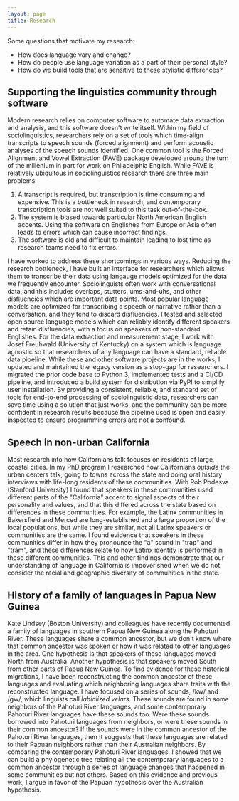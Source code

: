 ```yaml
---
layout: page
title: Research
---
```


Some questions that motivate my research:
- How does language vary and change?
- How do people use language variation as a part of their personal style? 
- How do we build tools that are sensitive to these stylistic differences?

## Supporting the linguistics community through software
Modern research relies on computer software to automate data extraction and analysis, and this software doesn't write itself. Within my field of sociolinguistics, researchers rely on a set of tools which time-align transcripts to speech sounds (forced alignment) and perform acoustic analyses of the speech sounds identified. One common tool is the Forced Alignment and Vowel Extraction (FAVE) package developed around the turn of the millenium in part for work on Philadelphia English. While FAVE is relatively ubiquitous in sociolinguistics research there are three main problems:
1. A transcript is required, but transcription is time consuming and expensive. This is a bottleneck in research, and contemporary transcription tools are not well suited to this task out-of-the-box.
2. The system is biased towards particular North American English accents. Using the software on Englishes from Europe or Asia often leads to errors which can cause incorrect findings.
3. The software is old and difficult to maintain leading to lost time as research teams need to fix errors.

I have worked to address these shortcomings in various ways. Reducing the research bottleneck, I have built an interface for researchers which allows them to transcribe their data using langauge models optimized for the data we frequently encounter. Sociolinguists often work with conversational data, and this includes overlaps, stutters, ums-and-uhs, and other disfluencies which are important data points. Most popular language models are optimized for transcribing a speech or narrative rather than a conversation, and they tend to discard disfluencies. I tested and selected open source language models which can reliably identify different speakers and retain disfluencies, with a focus on speakers of non-standard Englishes. For the data extraction and measurement stage, I work with Josef Freuhwald (University of Kentucky) on a system which is language agnostic so that researchers of any language can have a standard, reliable data pipeline. While these and other software projects are in the works, I updated and maintained the legacy version as a stop-gap for researchers. I migrated the prior code base to Python 3, implemented tests and a CI/CD pipeline, and introduced a build system for distribution via PyPI to simplify user installation. By providing a consistent, reliable, and standard set of tools for end-to-end processing of sociolinguistic data, researchers can save time using a solution that just works, and the community can be more confident in research results because the pipeline used is open and easily inspected to ensure programming errors are not a confound. 

## Speech in non-urban California
Most research into how Californians talk focuses on residents of large, coastal cities. In my PhD program I researched how Californians *outside* the urban centers talk, going to towns across the state and doing oral history interviews with life-long residents of these communities. With Rob Podesva (Stanford University) I found that speakers in these communities used different parts of the "California" accent to signal aspects of their personality and values, and that this differed across the state based on differences in these communities. For example, the Latinx communities in Bakersfield and Merced are long-established and a large proportion of the local populations, but while they are similar, not all Latinx speakers or communities are the same. I found evidence that speakers in these communities differ in how they pronounce the "a" sound in "trap" and "tram", and these differences relate to how Latinx identity is performed in these different communities. This and other findings demonstrate that our understanding of language in California is impoverished when we do not consider the racial and geographic diversity of communities in the state.

## History of a family of languages in Papua New Guinea
Kate Lindsey (Boston University) and colleagues have recently documented a family of languages in southern Papua New Guinea along the Pahoturi River. These languages share a common ancestor, but we don't know where that common ancestor was spoken or how it was related to other languages in the area. One hypothesis is that speakers of these languages moved North from Australia. Another hypothesis is that speakers moved South from other parts of Papua New Guinea. To find evidence for these historical migrations, I have been reconstructing the common ancestor of these languages and evaluating which neighboring languages share traits with the reconstructed language. I have focused on a series of sounds, /kw/ and /gw/, which linguists call *labialized velars*. These sounds are found in some neighbors of the Pahoturi River languages, and some contemporary Pahoturi River languages have these sounds too. Were these sounds borrowed into Pahoturi languages from neighbors, or were these sounds in their common ancestor? If the sounds were in the common ancestor of the Pahoturi River languages, then it suggests that these languages are related to their Papuan neighbors rather than their Australian neighbors. By comparing the contemporary Pahoturi River languages, I showed that we can build a phylogenetic tree relating all the contemporary languages to a common ancestor through a series of language changes that happened in some communities but not others. Based on this evidence and previous work, I argue in favor of the Papuan hypothesis over the Australian hypothesis. 

